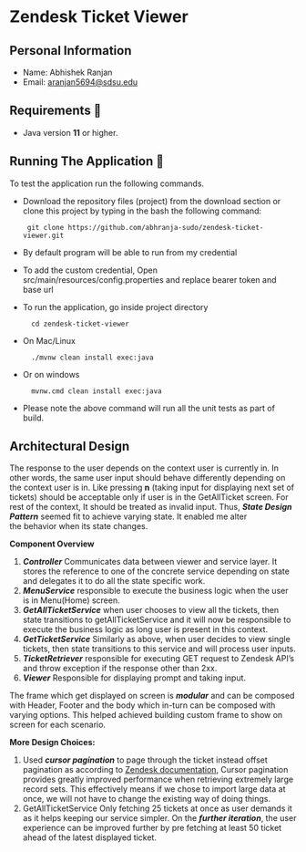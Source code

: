 # Zendesk Ticket Viewer

## Personal Information
* Name: Abhishek Ranjan
* Email: aranjan5694@sdsu.edu

## Requirements 🔧
* Java version **11** or higher.

## Running The Application 🔌

To test the application run the following commands.

* Download the repository files (project) from the download section or clone this project by typing in the bash the following command:

       git clone https://github.com/abhranja-sudo/zendesk-ticket-viewer.git
       
* By default program will be able to run from my credential

* To add the custom credential, Open src/main/resources/config.properties and replace bearer token and base url

* To run the application, go inside project directory

        cd zendesk-ticket-viewer
        
* On Mac/Linux

        ./mvnw clean install exec:java
        
* Or on windows

        mvnw.cmd clean install exec:java

* Please note the above command will run all the unit tests as part of build.

Architectural Design
---


The response to the user depends on the context user is currently in. In other words, the same user input should behave differently depending on the context user is in. Like pressing **n** (taking input for displaying next set of tickets) should be acceptable only if user is in the GetAllTicket screen. For rest of the context, It should be treated as invalid input.
Thus, ***State Design Pattern*** seemed fit to achieve varying state. It enabled me alter the behavior when its state changes.



**Component Overview**

1.	***Controller*** Communicates data between viewer and service layer. It stores the reference to one of the concrete service depending on state and delegates 	it to do all the state specific work.
2.	***MenuService*** responsible to execute the business logic when the user is in Menu(Home) screen.
3.	***GetAllTicketService*** when user chooses to view all the tickets, then state transitions to getAllTicketService and it will now be responsible to execute the 		business logic as long user is present in this context.
4.	***GetTicketService*** Similarly as above, when user decides to view single tickets, then state transitions to this service and will process user inputs.
5.	***TicketRetriever*** responsible for executing GET request to Zendesk API’s  and throw exception if the response other than 2xx.
6.	***Viewer*** Responsible for displaying prompt and taking input.

The frame which get displayed on screen is ***modular*** and can be composed with Header, Footer and the body which in-turn can be composed with varying options.
This helped achieved building custom frame to show on screen for each scenario.

**More Design Choices:**

1.    Used ***cursor pagination*** to page through the ticket instead offset pagination as according to [Zendesk documentation](https://developer.zendesk.com/documentation/developer-tools/pagination/comparing-cursor-pagination-and-offset-pagination/), Cursor pagination provides greatly improved performance when retrieving extremely large record sets. This effectively means if we chose to import large data at once, we will not have to change the existing way of doing things.
2.    GetAllTicketService Only fetching 25 tickets at once  as user demands it as it helps keeping our service simpler. On the ***further iteration***, the user experience can be improved further by pre fetching at least 50 ticket ahead of the latest displayed ticket.
